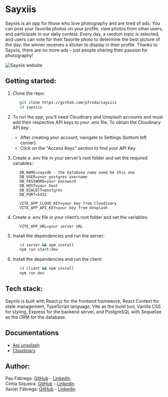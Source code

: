 # Sayxiis

Sayxiis is an app for those who love photography and are tired of ads. You can post your favorite photos on your profile, view photos from other users, and participate in our daily contest. Every day, a random topic is selected, and users can vote for their favorite photo to determine the best picture of the day: the winner receives a sticker to display in their profile. Thanks to Sayxiis, there are no more ads – just people sharing their passion for photography!

<img src="https://i.imgur.com/yLyWuj3.png" alt="Sayxiis website">

## Getting started:
1. Clone the repo:

   ```bash
      git clone https://github.com/pfroda/sayxiis
      cd sayxiis
    ```
2. To run the app, you’ll need Cloudinary and Unsplash accounts and must add their respective API keys to your .env file. To obtain the Cloudinary API key:

   - After creating your account, navigate to Settings (bottom left corner).
   - Click on the "Access Keys" section to find your API Key.
3. Create a .env file in your server’s root folder and set the required variables::
   ```env
      DB_NAME=sayxdb - the database name need be this one
      DB_USER=your postgres username
      DB_PASSWORD=your password
      DB_HOST=your host
      DB_DIALECT=postgres
      DB_PORT=5432

      VITE_APP_CLOUD_KEY=your key from Cloudinary
      VITE_APP_API_KEY=your key from Unsplash
   ```
4. Create a .env file in your client’s root folder and set the variables:

   ```env
      VITE_APP_URL=your server URL
   ```
5. Install the dependencies and run the server:

   ```bash
      cd server && npm install
      npm run start:dev
    ```
6. Install the dependencies and run the client:

   ```bash
      cd client && npm install
      npm run dev
    ```

## Tech stack:

Sayxiis is built with React.js for the frontend framework, React Context for state management, TypeScript language, Vite as the build tool, Vanilla CSS for styling, Express for the backend server, and PostgreSQL with Sequelize as the ORM for the database.
## Documentations

- [Api unsplash](https://unsplash.com/developers)
- [Cloudinary](https://cloudinary.com/)


## Author:

Pau Fàbrega: [GitHub](https://github.com/pfroda/) - [Linkedin](https://www.linkedin.com/in/paufabregaroda/)<br>
Cintia Siqueira: [GitHub](https://github.com/ciisiq) - [Linkedin](https://www.linkedin.com/in/cintia-siqueira/)<br>
Xavier Fàbrega: [GitHub](https://github.com/xavierfapa/) - [Linkedin](https://www.linkedin.com/in/xavierfabregapascual/)
